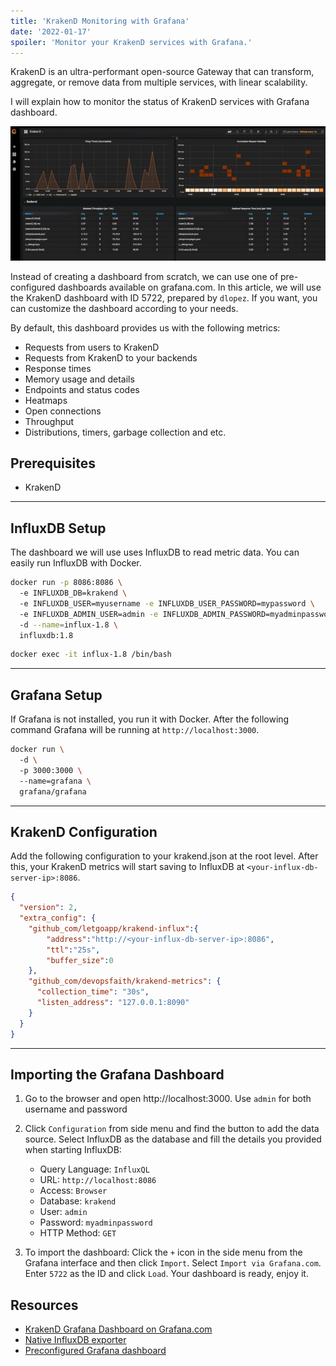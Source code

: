 ```yaml
---
title: 'KrakenD Monitoring with Grafana'
date: '2022-01-17'
spoiler: 'Monitor your KrakenD services with Grafana.'
---
```


[](/x/)

KrakenD is an ultra-performant open-source Gateway that can transform, aggregate, or remove data from multiple services, with linear scalability.

I will explain how to monitor the status of KrakenD services with Grafana dashboard.

![KrakenD Grafana Dashboard](./grafana-krakend.jpeg)

Instead of creating a dashboard from scratch, we can use one of pre-configured dashboards available on grafana.com. In this article, we will use the KrakenD dashboard with ID 5722, prepared by `dlopez`. If you want, you can customize the dashboard according to your needs.

By default, this dashboard provides us with the following metrics:

- Requests from users to KrakenD
- Requests from KrakenD to your backends
- Response times
- Memory usage and details
- Endpoints and status codes
- Heatmaps
- Open connections
- Throughput
- Distributions, timers, garbage collection and etc.

## Prerequisites

- KrakenD

---

## InfluxDB Setup

The dashboard we will use uses InfluxDB to read metric data. You can easily run InfluxDB with Docker.

```bash
docker run -p 8086:8086 \ 
  -e INFLUXDB_DB=krakend \ 
  -e INFLUXDB_USER=myusername -e INFLUXDB_USER_PASSWORD=mypassword \ 
  -e INFLUXDB_ADMIN_USER=admin -e INFLUXDB_ADMIN_PASSWORD=myadminpassword \ 
  -d --name=influx-1.8 \ 
  influxdb:1.8 
```

```bash
docker exec -it influx-1.8 /bin/bash
```

---

## Grafana Setup

If Grafana is not installed, you run it with Docker. After the following command Grafana will be running at `http://localhost:3000`.

```bash
docker run \ 
  -d \ 
  -p 3000:3000 \ 
  --name=grafana \ 
  grafana/grafana 
```

---

## KrakenD Configuration

Add the following configuration to your krakend.json at the root level. After this, your KrakenD metrics will start saving to InfluxDB at `<your-influx-db-server-ip>:8086`.

```json  
{
  "version": 2,
  "extra_config": {
    "github_com/letgoapp/krakend-influx":{
        "address":"http://<your-influx-db-server-ip>:8086",
        "ttl":"25s",
        "buffer_size":0
    },
    "github_com/devopsfaith/krakend-metrics": {
      "collection_time": "30s",
      "listen_address": "127.0.0.1:8090"
    }
  }
}
```

---

## Importing the Grafana Dashboard

1. Go to the browser and open http://localhost:3000. Use `admin` for both username and password

2. Click `Configuration` from side menu and find the button to add the data source. Select InfluxDB as the database and fill the details you provided when starting InfluxDB:

   - Query Language: `InfluxQL`
   - URL: `http://localhost:8086`
   - Access: `Browser`
   - Database: `krakend`
   - User: `admin`
   - Password: `myadminpassword`
   - HTTP Method: `GET`

3. To import the dashboard: Click the `+` icon in the side menu from the Grafana interface and then click `Import`. Select `Import via Grafana.com`. Enter `5722` as the ID and click `Load`. Your dashboard is ready, enjoy it.

## Resources

- [KrakenD Grafana Dashboard on Grafana.com](https://grafana.com/grafana/dashboards/5722)
- [Native InfluxDB exporter](https://www.krakend.io/docs/extended-metrics/influxdb/)
- [Preconfigured Grafana dashboard](https://www.krakend.io/docs/extended-metrics/grafana/)
